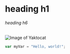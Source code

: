 # heading h1
###### heading h6

![Image of Yaktocat](https://octodex.github.com/images/yaktocat.png)

``` javascript
var myVar = "Hello, world!";
```
